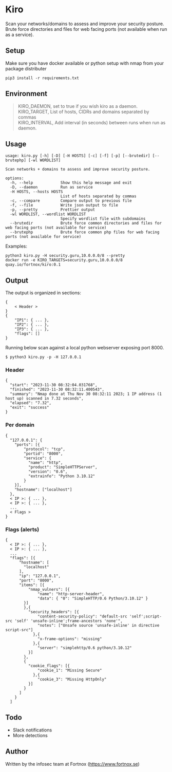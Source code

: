 # Kiro
Scan your networks/domains to assess and improve your security posture.  
Brute force directories and files for web facing ports (not available when run as a service).  

## Setup
Make sure you have docker available or python setup with nmap from your package distributer

```
pip3 install -r requirements.txt
```
## Environment

>KIRO_DAEMON, set to true if you wish kiro as a daemon.  
KIRO_TARGET, List of hosts, CIDRs and domains separated by commas  
KIRO_INTERVAL, Add interval (in seconds) between runs when run as daemon.  

## Usage

```
usage: kiro.py [-h] [-D] [-H HOSTS] [-c] [-f] [-p] [--brutedir] [--brutephp] [-wl WORDLIST]

Scan networks + domains to assess and improve security posture.

options:
  -h, --help            Show this help message and exit
  -D, --daemon          Run as service
  -H HOSTS, --hosts HOSTS
                        List of hosts separated by commas
  -c, --compare         Compare output to previous file
  -f, --file            Write json output to file
  -p, --pretty          Prettier output
  -wl WORDLIST, --wordlist WORDLIST
                        Specify wordlist file with subdomains
  --brutedir            Brute force common directories and files for web facing ports (not available for service)
  --brutephp            Brute force common php files for web facing ports (not available for service)
```
Examples:
```
python3 kiro.py -H security.guru,10.0.0.0/8 --pretty
docker run -e KIRO_TARGETS=security.guru,10.0.0.0/8 quay.io/fortnox/kiro:0.1
```

## Output
The output is organized in sections:
```
{
    < Header >
}
{
    "IP1": { ... },
    "IP2": { ... },
    "IP3": { ... },
    "flags": []
}
```

Running below scan against a local python webserver exposing port 8000.
```
$ python3 kiro.py -p -H 127.0.0.1
```

### Header  
```
{
  "start": "2023-11-30 08:32:04.031768",
  "finished": "2023-11-30 08:32:11.400543",
  "summary": "Nmap done at Thu Nov 30 08:32:11 2023; 1 IP address (1 host up) scanned in 7.32 seconds",
  "elapsed": "7.32",
  "exit": "success"
}
```

### Per domain   
```
{
  "127.0.0.1": {
    "ports": [{
        "protocol": "tcp",
        "portid": "8000",
        "service": {
          "name": "http",
          "product": "SimpleHTTPServer",
          "version": "0.6",
          "extrainfo": "Python 3.10.12"
        }
    }],
    "hostname": ["localhost"]
  },
  < IP >: { ... },
  < IP >: { ... },
  ...
  < Flags >
}
```

### Flags (alerts)   
```
{
  < IP >: { ... },
  < IP >: { ... },
  ...
  "flags": [{
      "hostname": [
        "localhost"
      ],
      "ip": "127.0.0.1",
      "port": "8000",
      "items": [{
          "nmap_vulners": [{
              "name": "http-server-header",
              "data": { "0": "SimpleHTTP/0.6 Python/3.10.12" }
        }]
        },{
          "security_headers": [{
              "content-security-policy": "default-src 'self';script-src 'self' 'unsafe-inline';frame-ancestors 'none'",
              "notes": ["Unsafe source 'unsafe-inline' in directive script-src"]
            },{
              "x-frame-options": "missing"
            },{
              "server": "simplehttp/0.6 python/3.10.12"
          }]
        },
        {
          "cookie_flags": [{
              "cookie_1": "Missing Secure"
            },{
              "cookie_3": "Missing HttpOnly"
          }]
        }
      ]
    }
  ]
```

## Todo

* Slack notifications
* More detections

## Author

Written by the infosec team at Fortnox (https://www.fortnox.se)
